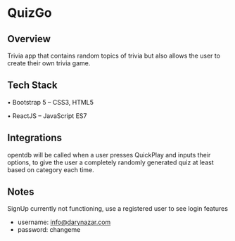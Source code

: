# QuizGo
## Overview
Trivia app that contains random topics of trivia but also allows the user to create their own trivia game.

## Tech Stack
•	Bootstrap 5 – CSS3, HTML5 

•	ReactJS – JavaScript ES7


## Integrations
opentdb will be called when a user presses QuickPlay and inputs their options, to give the user a completely randomly generated quiz at least based on category each time.

## Notes
SignUp currently not functioning, use a registered user to see login features
 - username: info@darynazar.com
 - password: changeme
